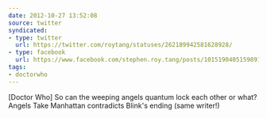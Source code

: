 ```yaml
---
date: 2012-10-27 13:52:08
source: twitter
syndicated:
- type: twitter
  url: https://twitter.com/roytang/statuses/262189942581628928/
- type: facebook
  url: https://www.facebook.com/stephen.roy.tang/posts/10151904051598912
tags:
- doctorwho
---
```


[Doctor Who] So can the weeping angels quantum lock each other or what? Angels Take Manhattan contradicts Blink's ending (same writer!)